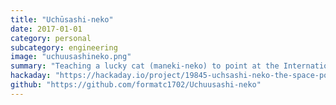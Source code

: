 ```yaml
---
title: "Uchūsashi-neko"
date: 2017-01-01
category: personal
subcategory: engineering
image: "uchuusashineko.png"
summary: "Teaching a lucky cat (maneki-neko) to point at the International Space Station!"
hackaday: "https://hackaday.io/project/19845-uchsashi-neko-the-space-pointing-lucky-cat"
github: "https://github.com/formatc1702/Uchuusashi-neko"
---
```

